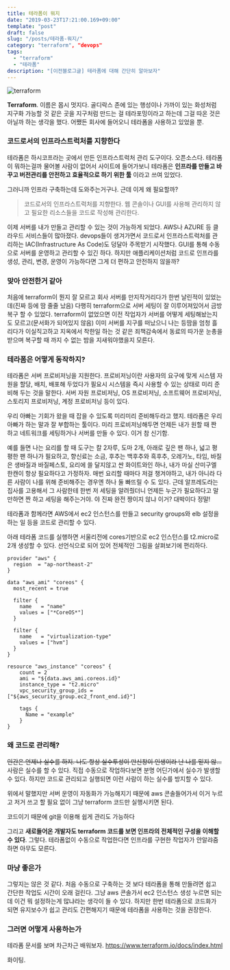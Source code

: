 ```yaml
---
title: 테라폼이 뭐지 
date: "2019-03-23T17:21:00.169+09:00"
template: "post"
draft: false
slug: "/posts/테라폼-뭐지/"
category: "terraform", "devops"
tags:
  - "terraform"
  - "테라폼"
description: "[이전블로그글] 테라폼에 대해 간단히 알아보자"
---
```


![terraform](/media/terraform.png)

**Terraform**. 이름은 몹시 멋지다. 골디락스 존에 있는 행성이나 가까이 있는 화성처럼 지구화 가능할 것 같은 곳을 지구처럼 만드는 걸 테라포밍이라고 하는데 그걸 따온 것은 아닐까 하는 생각을 했다. 어쨌든 회사에 들어오니 테라폼을 사용하고 있었을 뿐.


### 코드로서의 인프라스트럭처를 지향한다

테라폼은 하시코프라는 곳에서 만든 인프라스트럭처 관리 도구이다. 오픈소스다. 테라폼이 뭐하는걸까 물어볼 사람이 없어서 사이트에 들어가보니 테라폼은 **인프라를 만들고 바꾸고 버전관리를 안전하고 효율적으로 하기 위한 툴** 이라고 쓰여 있었다.

그러니까 인프라 구축하는데 도와주는거구나. 근데 이게 왜 필요할까?


> 코드로서의 인프라스트럭처를 지향한다. 웹 콘솔이나 GUI를 사용해 관리하지 않고 필요한 리소스들을 코드로 작성해 관리한다.


이제 서버를 내가 만들고 관리할 수 있는 것이 가능하게 되었다. AWS나 AZURE 등 클라우드 서비스들이 많아졌다. devops들이 생겨가면서 코드로서 인프라스트럭처를 관리하는 IAC(Infrastructure As Code)도 덩달아 주목받기 시작했다. GUI를 통해 수동으로 서버를 운영하고 관리할 수 있긴 하다. 하지만 애플리케이션처럼 코드로 인프라를 생성, 관리, 변경, 운영이 가능하다면 그게 더 편하고 안전하지 않을까?





### 맞아 안전한거 같아

처음에 terraform이 뭔지 잘 모르고 회사 서버를 만지작거리다가 한번 날린적이 있었는데(진짜 등에 땀 줄줄 났음) 다행히 terraform으로 서버 세팅이 잘 이루어져있어서 금방 복구 할 수 있었다. terraform이 없었으면 이전 작업자가 서버를 어떻게 세팅해놨는지도 모르고(문서화가 되어있지 않음) 이미 서버를 지구를 떠났으니 나는 등땀을 엄청 흘리다가 이실직고하고 지옥에서 착한일 하는 것 같은 죄책감속에서 동료의 따가운 눈총을 받으며 복구할 때 까지 수 없는 밤을 지새워야했을지 모른다.





### 테라폼은 어떻게 동작하지?

테라폼은 서버 프로비저닝을 지원한다. 프로비저닝이란 사용자의 요구에 맞게 시스템 자원을 할당, 배치, 배포해 두었다가 필요시 시스템을 즉시 사용할 수 있는 상태로 미리 준비해 두는 것을 말한다. 서버 자원 프로비저닝, OS 프로비저닝, 소프트웨어 프로비저닝, 스토리지 프로비저닝, 계정 프로비저닝 등이 있다.

우리 아빠는 기회가 왔을 때 잡을 수 있도록 미리미리 준비해두라고 했지. 테라폼은 우리 아빠가 하는 말과 잘 부합하는 툴이다. 미리 프로비저닝해두면 언제든 내가 원할 때 짠 하고 네트워크를 세팅하거나 서버를 만들 수 있다. 이거 참 신기함.

예를 들면 나는 요리를 할 때 도구는 칼 2자루, 도마 2개, 아래로 깊은 팬 하나, 넓고 평평한 팬 하나가 필요하고, 향신료는 소금, 후추는 백후추와 흑후추, 오레가노, 타임, 바질은 생바질과 바질페스토, 요리에 쓸 달지않고 싼 화이트와인 하나, 내가 마실 산미구엘 한캔이 항상 필요하다고 가정하자. 매번 요리할 때마다 저걸 챙겨야하고, 내가 아니라 다른 사람이 나를 위해 준비해주는 경우엔 하나 둘 빠뜨릴 수 도 있다. 근데 알프레도라는 집사를 고용해서 그 사람한테 한번 저 세팅을 알려줬더니 언제든 누군가 필요하다고 말만하면 짠 하고 세팅을 해주는거야. 야 진짜 완전 짱이지 않냐 이거? 대박이다 정말!

테라폼과 함께라면 AWS에서 ec2 인스턴스를 만들고 security groups와 elb 설정을 하는 일 등을 코드로 관리할 수 있다.

아래 테라폼 코드를 실행하면 서울리전에 cores기반으로 ec2 인스턴스를 t2.micro로 2개 생성할 수 있다. 선언식으로 되어 있어 전체적인 그림을 살펴보기에 편리하다.


```
provider "aws" {
  region  = "ap-northeast-2"
}

data "aws_ami" "coreos" {
  most_recent = true

  filter {
    name   = "name"
    values = ["*CoreOS*"]
  }

  filter {
    name   = "virtualization-type"
    values = ["hvm"]
  }
}

resource "aws_instance" "coreos" {
    count = 2
    ami = "${data.aws_ami.coreos.id}"
    instance_type = "t2.micro"
    vpc_security_group_ids = ["${aws_security_group.ec2_front_end.id}"]

    tags {
  	  Name = "example"
    }
}
```




### 왜 코드로 관리해?

~~인간은 언제나 실수를 하지. 나도 항상 실수투성이 만신창이 인생이라 난 나를 믿지 않…~~  사람은 실수를 할 수 있다. 직접 수동으로 작업하다보면 분명 어딘가에서 실수가 발생할 수 있다. 하지만 코드로 관리되고 실행되면 이런 사람이 하는 실수를 방지할 수 있다.

위에서 말했지만 서버 운영이 자동화가 가능해지기 때문에 aws 콘솔들어가서 이거 누르고 저거 쓰고 할 필요 없이 그냥 terraform 코드만 실행시키면 된다.

코드이기 때문에 git을 이용해 쉽게 관리도 가능하다

그리고 **새로들어온 개발자도 terraform 코드를 보면 인프라의 전체적인 구성을 이해할 수 있다**. 그렇다. 테라폼없이 수동으로 작업한다면 인프라를 구현한 작업자가 안알랴줌하면 아무도 모른다.





### 마냥 좋은가

그렇지는 않은 것 같다. 처음 수동으로 구축하는 것 보다 테라폼을 통해 만들려면 쉽고 간단한 작업도 시간이 오래 걸린다. 그냥 aws 콘솔가서 ec2 인스턴스 생성 누르면 되는데 이건 뭐 설정하는게 많냐라는 생각이 들 수 있다. 하지만 한번 테라폼으로 코드화가 되면 유지보수가 쉽고 관리도 간편해지기 때문에 테라폼을 사용하는 것을 권장한다.





### 그러면 어떻게 사용하는가

테라폼 문서를 보며 차근차근 배워보자. https://www.terraform.io/docs/index.html

화이팅.